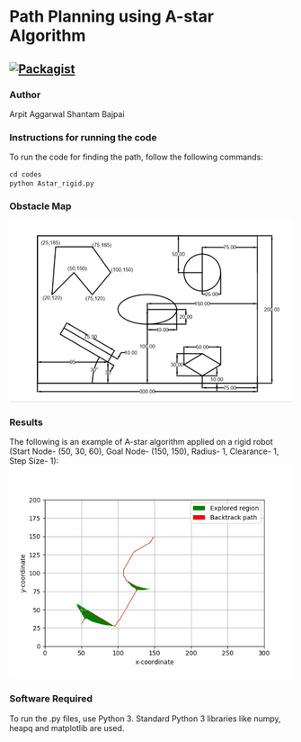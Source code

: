 # Path Planning using A-star Algorithm

[![Packagist](https://img.shields.io/packagist/l/doctrine/orm.svg)](LICENSE.md)
---


### Author
Arpit Aggarwal Shantam Bajpai


### Instructions for running the code
To run the code for finding the path, follow the following commands:

```
cd codes
python Astar_rigid.py
```


### Obstacle Map
![Screenshot](map.jpg)


### Results
The following is an example of A-star algorithm applied on a rigid robot (Start Node- (50, 30, 60), Goal Node- (150, 150), Radius- 1, Clearance- 1, Step Size- 1):
![Screenshot](screen.png)


### Software Required
To run the .py files, use Python 3. Standard Python 3 libraries like numpy, heapq and matplotlib are used.
